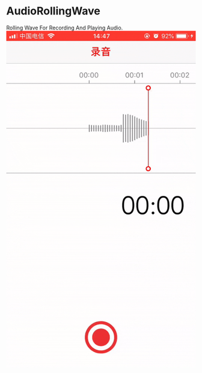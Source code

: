 # AudioRollingWave
Rolling Wave For Recording And Playing Audio.
![](https://github.com/liangqiubing/AudioRollingWave/blob/master/AudioRollingWave.gif)


